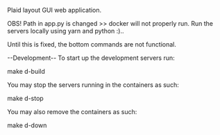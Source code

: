 Plaid layout GUI web application.


OBS! Path in app.py is changed >> docker will not properly run. Run the servers locally using yarn and python :).. 

Until this is fixed, the bottom commands are not functional.

--Development--
To start up the development servers run:

make d-build

You may stop the servers running in the containers as such:

make d-stop

You may also remove the containers as such:

make d-down
